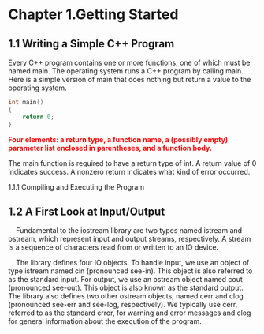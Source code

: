 # Chapter 1.Getting Started

## 1.1 Writing a Simple C++ Program

Every C++ program contains one or more functions, one of which must be named main. The operating system runs a C++ program by calling main. Here is a simple version of main that does nothing but return a value to the operating system.

```c++
int main()
{
    return 0;
}
```

<font color='red'>**Four elements: a return type, a function name, a (possibly empty) parameter list enclosed in  parentheses, and a function body.**</font>

The main function is required to have a return type of int. A return value of 0 indicates success. A nonzero return indicates what kind of error occurred.

1.1.1 Compiling and Executing the Program

## 1.2 A First Look at Input/Output

&nbsp;&nbsp;&nbsp;&nbsp;Fundamental to the iostream library are two types named istream and ostream, which represent input and output streams, respectively. A stream is a sequence of characters read from or written to an IO device. 

&nbsp;&nbsp;&nbsp;&nbsp;The library defines four IO objects. To handle input, we use an object of type istream named cin (pronounced see-in). This object is also referred to as the standard input. For output, we use an ostream object named cout (pronounced see-out). This object is also known as the standard output. The library also defines two other ostream objects, named cerr and clog (pronounced see-err and see-log, respectively). We typically use cerr, referred to as the standard error, for warning and error messages and clog for general information about the execution of the program.

